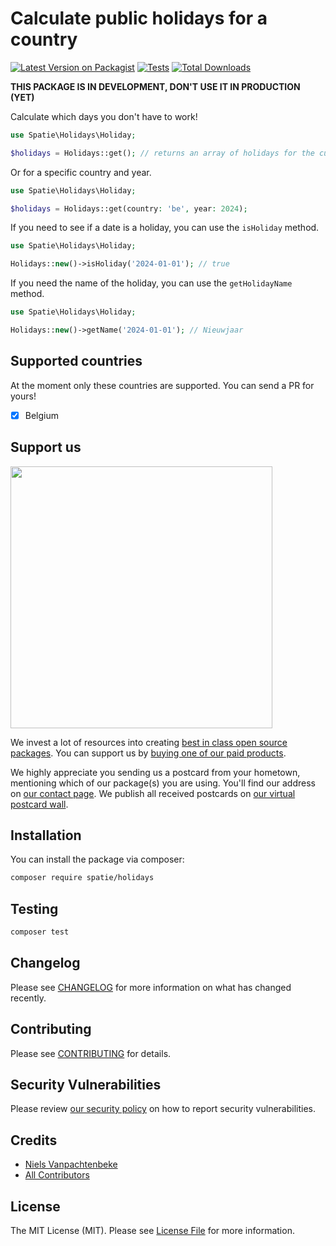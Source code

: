 # Calculate public holidays for a country

[![Latest Version on Packagist](https://img.shields.io/packagist/v/spatie/holidays.svg?style=flat-square)](https://packagist.org/packages/spatie/holidays)
[![Tests](https://img.shields.io/github/actions/workflow/status/spatie/holidays/run-tests.yml?branch=main&label=tests&style=flat-square)](https://github.com/spatie/holidays/actions/workflows/run-tests.yml)
[![Total Downloads](https://img.shields.io/packagist/dt/spatie/holidays.svg?style=flat-square)](https://packagist.org/packages/spatie/holidays)

**THIS PACKAGE IS IN DEVELOPMENT, DON'T USE IT IN PRODUCTION (YET)**

Calculate which days you don't have to work!

```php
use Spatie\Holidays\Holiday;

$holidays = Holidays::get(); // returns an array of holidays for the current year
```

Or for a specific country and year.

```php
use Spatie\Holidays\Holiday;

$holidays = Holidays::get(country: 'be', year: 2024);
```

If you need to see if a date is a holiday, you can use the `isHoliday` method.

```php
use Spatie\Holidays\Holiday;

Holidays::new()->isHoliday('2024-01-01'); // true
```

If you need the name of the holiday, you can use the `getHolidayName` method.

```php
use Spatie\Holidays\Holiday;

Holidays::new()->getName('2024-01-01'); // Nieuwjaar
```

## Supported countries
At the moment only these countries are supported.
You can send a PR for yours!

- [x] Belgium

## Support us

[<img src="https://github-ads.s3.eu-central-1.amazonaws.com/holidays.jpg?t=1" width="419px" />](https://spatie.be/github-ad-click/holidays)

We invest a lot of resources into creating [best in class open source packages](https://spatie.be/open-source). You can support us by [buying one of our paid products](https://spatie.be/open-source/support-us).

We highly appreciate you sending us a postcard from your hometown, mentioning which of our package(s) you are using. You'll find our address on [our contact page](https://spatie.be/about-us). We publish all received postcards on [our virtual postcard wall](https://spatie.be/open-source/postcards).

## Installation

You can install the package via composer:

```bash
composer require spatie/holidays
```

## Testing

```bash
composer test
```

## Changelog

Please see [CHANGELOG](CHANGELOG.md) for more information on what has changed recently.

## Contributing

Please see [CONTRIBUTING](https://github.com/spatie/.github/blob/main/CONTRIBUTING.md) for details.

## Security Vulnerabilities

Please review [our security policy](../../security/policy) on how to report security vulnerabilities.

## Credits

- [Niels Vanpachtenbeke](https://github.com/Nielsvanpach)
- [All Contributors](../../contributors)

## License

The MIT License (MIT). Please see [License File](LICENSE.md) for more information.
